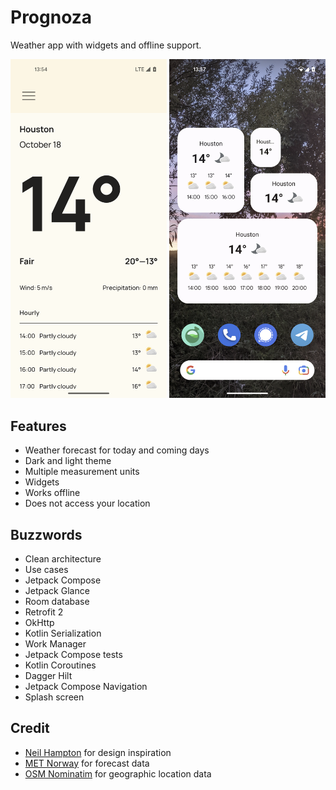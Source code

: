 # Prognoza
Weather app with widgets and offline support.

[<img src="screenshots/prognoza-main.png" width=250>](screenshots/prognoza-main.png)
[<img src="screenshots/prognoza-widgets.png" width=250>](screenshots/prognoza-widgets.png)

## Features
- Weather forecast for today and coming days
- Dark and light theme
- Multiple measurement units
- Widgets
- Works offline
- Does not access your location

## Buzzwords
- Clean architecture
- Use cases
- Jetpack Compose
- Jetpack Glance
- Room database
- Retrofit 2
- OkHttp
- Kotlin Serialization
- Work Manager
- Jetpack Compose tests
- Kotlin Coroutines
- Dagger Hilt
- Jetpack Compose Navigation
- Splash screen

## Credit
- [Neil Hampton](https://dribbble.com/shots/6680361-Dribbble-Daily-UI-37-Weather-2) for design inspiration
- [MET Norway](https://www.met.no/en) for forecast data
- [OSM Nominatim](https://nominatim.org/) for geographic location data